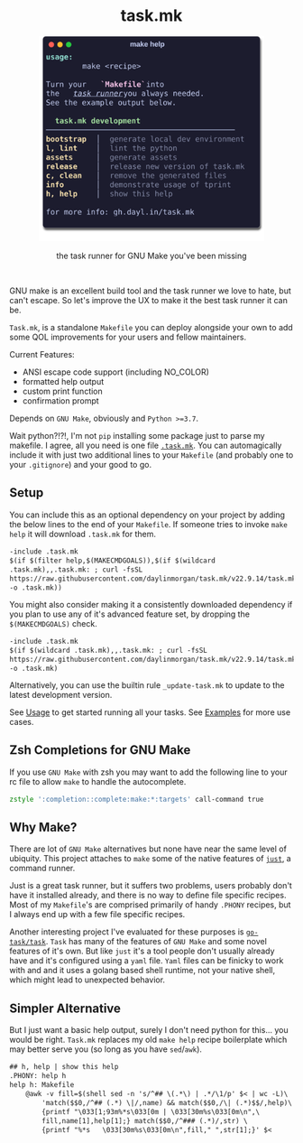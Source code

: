 <div align="center">
  <h1 align="center"> task.mk </h1>
  <img src="https://raw.githubusercontent.com/daylinmorgan/task.mk/main/assets/help.svg" alt="help" width=400 >
  <p align="center">
  the task runner for GNU Make you've been missing
  </p>
</div>
</br>

GNU make is an excellent build tool and the task runner we love to hate, but can't escape.
So let's improve the UX to make it the best task runner it can be.

`Task.mk`, is a standalone `Makefile` you can deploy alongside your own
to add some QOL improvements for your users and fellow maintainers.

Current Features:

- ANSI escape code support (including NO\_COLOR)
- formatted help output
- custom print function
- confirmation prompt

Depends on `GNU Make`, obviously and `Python >=3.7`.

Wait python?!?!, I'm not `pip` installing some package just to parse my makefile.
I agree, all you need is one file [`.task.mk`](./task.mk).
You can automagically include it with just two additional lines to your `Makefile` (and probably one to your `.gitignore`) and your good to go.

## Setup

You can include this as an optional dependency on your project by adding the below lines to the end of your `Makefile`.
If someone tries to invoke `make help` it will download `.task.mk` for them.

```make
-include .task.mk
$(if $(filter help,$(MAKECMDGOALS)),$(if $(wildcard .task.mk),,.task.mk: ; curl -fsSL https://raw.githubusercontent.com/daylinmorgan/task.mk/v22.9.14/task.mk -o .task.mk))
```

You might also consider making it a consistently downloaded dependency if you plan to use any of it's advanced feature set, by dropping the `$(MAKECMDGOALS)` check.

```make
-include .task.mk
$(if $(wildcard .task.mk),,.task.mk: ; curl -fsSL https://raw.githubusercontent.com/daylinmorgan/task.mk/v22.9.14/task.mk -o .task.mk)
```

Alternatively, you can use the builtin rule `_update-task.mk` to update to the latest development version.

See [Usage](./usage) to get started running all your tasks.
See [Examples](./examples) for more use cases.

## Zsh Completions for GNU Make

If you use `GNU Make` with zsh you may want to add the following
line to your rc file to allow `make` to handle the autocomplete.

```zsh
zstyle ':completion::complete:make:*:targets' call-command true
```

## Why Make?

There are lot of `GNU Make` alternatives but none have near the same level of ubiquity.
This project attaches to `make` some of the native features of [`just`](https://github.com/casey/just), a command runner.

Just is a great task runner, but it suffers two problems, users probably don't have it installed already, and there is no way to define file specific recipes.
Most of my `Makefile`'s are comprised primarily of handy `.PHONY` recipes, but I always end up with a few file specific recipes.

Another interesting project I've evaluated for these purposes is [`go-task/task`](https://github.com/go-task/task).
`Task` has many of the features of `GNU Make` and some novel features of it's own.
But like `just` it's a tool people don't usually already have and it's configured using a `yaml` file.
`Yaml` files can be finicky to work with and and it uses a golang based shell runtime, not your native shell, which might lead to unexpected behavior.


## Simpler Alternative

But I just want a basic help output, surely I don't need python for this... you would be right.
`Task.mk` replaces my old `make help` recipe boilerplate which may better serve you (so long as you have `sed`/`awk`).


```make
## h, help | show this help
.PHONY: help h
help h: Makefile
	@awk -v fill=$(shell sed -n 's/^## \(.*\) | .*/\1/p' $< | wc -L)\
		'match($$0,/^## (.*) \|/,name) && match($$0,/\| (.*)$$/,help)\
		{printf "\033[1;93m%*s\033[0m | \033[30m%s\033[0m\n",\
		fill,name[1],help[1];} match($$0,/^### (.*)/,str) \
		{printf "%*s   \033[30m%s\033[0m\n",fill," ",str[1];}' $<
```
